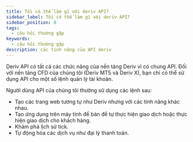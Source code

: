 ```yaml
---
title: Tôi có thể làm gì với deriv API?
sidebar_label: Tôi có thể làm gì với deriv API?
sidebar_position: 0
tags:
  - câu hỏi thường gặp
keywords:
  - câu hỏi thường gặp
description: các tính năng của API deriv
---
```


Deriv API có tất cả các chức năng của nền tảng Deriv vì có chung API. Đối với nền tảng CFD của chúng tôi (Deriv MT5 và Deriv X), bạn chỉ có thể sử dụng API cho một số lệnh quản lý tài khoản.

Người dùng API của chúng tôi thường sử dụng các lệnh sau:

- Tạo các trang web tương tự như Deriv nhưng với các tính năng khác nhau.
- Tạo ứng dụng trên máy tính để bàn để tự thực hiện giao dịch hoặc thực hiện giao dịch cho khách hàng.
- Khám phá lịch sử tick.
- Tự động hóa các dịch vụ như đại lý thanh toán.
